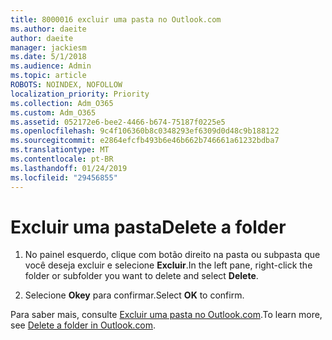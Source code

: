 ```yaml
---
title: 8000016 excluir uma pasta no Outlook.com
ms.author: daeite
author: daeite
manager: jackiesm
ms.date: 5/1/2018
ms.audience: Admin
ms.topic: article
ROBOTS: NOINDEX, NOFOLLOW
localization_priority: Priority
ms.collection: Adm_O365
ms.custom: Adm_O365
ms.assetid: 052172e6-bee2-4466-b674-75187f0225e5
ms.openlocfilehash: 9c4f106360b8c0348293ef6309d0d48c9b188122
ms.sourcegitcommit: e2864efcfb493b6e46b662b746661a61232bdba7
ms.translationtype: MT
ms.contentlocale: pt-BR
ms.lasthandoff: 01/24/2019
ms.locfileid: "29456855"
---
```

# <a name="delete-a-folder"></a><span data-ttu-id="67dc3-102">Excluir uma pasta</span><span class="sxs-lookup"><span data-stu-id="67dc3-102">Delete a folder</span></span>

1. <span data-ttu-id="67dc3-103">No painel esquerdo, clique com botão direito na pasta ou subpasta que você deseja excluir e selecione **Excluir**.</span><span class="sxs-lookup"><span data-stu-id="67dc3-103">In the left pane, right-click the folder or subfolder you want to delete and select **Delete**.</span></span> 
    
2. <span data-ttu-id="67dc3-104">Selecione **Okey** para confirmar.</span><span class="sxs-lookup"><span data-stu-id="67dc3-104">Select **OK** to confirm.</span></span> 
    
<span data-ttu-id="67dc3-105">Para saber mais, consulte [Excluir uma pasta no Outlook.com](https://go.microsoft.com/fwlink/p/?linkid=873134).</span><span class="sxs-lookup"><span data-stu-id="67dc3-105">To learn more, see [Delete a folder in Outlook.com](https://go.microsoft.com/fwlink/p/?linkid=873134).</span></span>
  

